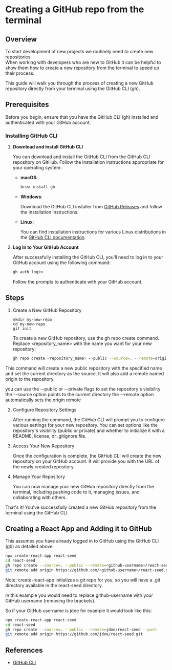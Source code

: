 # Creating a GitHub repo from the terminal

## Overview

To start development of new projects we routinely need to create new repositories.  
When working with developers who are new to GitHub it can be helpful to show them how 
to create a new repository from the terminal to speed up their process.

This guide will walk you through the process of creating a new GitHub repository directly 
from your terminal using the GitHub CLI (gh).

## Prerequisites

Before you begin, ensure that you have the GitHub CLI (gh) installed and authenticated with your GitHub account.

### Installing GitHub CLI

1. **Download and Install GitHub CLI**

   You can download and install the GitHub CLI from the GitHub CLI repository on GitHub. Follow the installation instructions appropriate for your operating system:

    - **macOS**:

      ```bash
      brew install gh
      ```

    - **Windows**:

      Download the GitHub CLI installer from [GitHub Releases](https://github.com/cli/cli/releases) and follow the installation instructions.

    - **Linux**:

      You can find installation instructions for various Linux distributions in the [GitHub CLI documentation](https://cli.github.com/manual/installation).

2. **Log In to Your GitHub Account**

   After successfully installing the GitHub CLI, you'll need to log in to your GitHub account using the following command:

   ```bash
   gh auth login
   ```
   
    Follow the prompts to authenticate with your GitHub account.


## Steps
1. Create a New GitHub Repository

    ```shell
    mkdir my-new-repo
    cd my-new-repo
    git init
    ```

    To create a new GitHub repository, use the gh repo create command. Replace <repository_name> with the name you want for your new repository:

    ```bash
    gh repo create <repository_name> --public --source=. --remote=origin
    ```
   
This command will create a new public repository with the specified name and set the current directory as the source. It will also add a remote named origin to the repository.

you can use the --public or --private flags to set the repository's visibility
the --source option points to the current directory
the --remote option automatically sets the origin remote


2. Configure Repository Settings

    After running the command, the GitHub CLI will prompt you to configure various settings for your new repository. You can set options like the repository's visibility (public or private) and whether to initialize it with a README, license, or .gitignore file.

3. Access Your New Repository

    Once the configuration is complete, the GitHub CLI will create the new repository on your GitHub account. It will provide you with the URL of the newly created repository.

4. Manage Your Repository

    You can now manage your new GitHub repository directly from the terminal, including pushing code to it, managing issues, and collaborating with others.

That's it! You've successfully created a new GitHub repository from the terminal using the GitHub CLI.



## Creating a React App and Adding it to GitHub

This assumes you have already logged in to GitHub using the GitHub CLI (gh) as detailed above.

```bash
npx create-react-app react-seed
cd react-seed
gh repo create --source=. --public --remote=<github-username>/react-seed --push
git remote add origin https://github.com/<github-username>/react-seed.git
```

Note: create-react-app initializes a git repo for you, so you will have a .git directory available in the 
react-seed directory.

In this example you would need to replace github-username with your GitHub username (removing the brackets).

So if your GitHub username is jdoe for example it would look like this:

```bash
npx create-react-app react-seed
cd react-seed
gh repo create --source=. --public --remote=jdoe/react-seed --push
git remote add origin https://github.com/jdoe/react-seed.git
```

## References 

- [GitHub CLI](https://cli.github.com/)